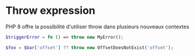 # Throw expression

PHP 8 offre la possibilité d'utiliser throw dans plusieurs nouveaux contextes

```php
$triggerError = fn () => throw new MyError();

$foo = $bar['offset'] ?? throw new OffsetDoesNotExist('offset');
```
